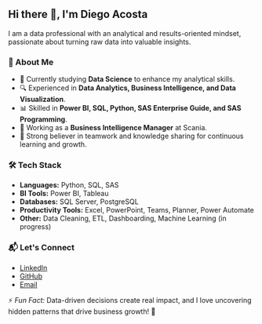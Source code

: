 ## Hi there 👋, I'm Diego Acosta

I am a data professional with an analytical and results-oriented mindset, passionate about turning raw data into valuable insights. 

### 🚀 About Me
- 🎯 Currently studying **Data Science** to enhance my analytical skills.
- 🔍 Experienced in **Data Analytics, Business Intelligence, and Data Visualization**.
- 📊 Skilled in **Power BI, SQL, Python, SAS Enterprise Guide, and SAS Programming**.
- 🏢 Working as a **Business Intelligence Manager** at Scania.
- 🤝 Strong believer in teamwork and knowledge sharing for continuous learning and growth.

### 🛠 Tech Stack
- **Languages:** Python, SQL, SAS
- **BI Tools:** Power BI, Tableau
- **Databases:** SQL Server, PostgreSQL
- **Productivity Tools:** Excel, PowerPoint, Teams, Planner, Power Automate
- **Other:** Data Cleaning, ETL, Dashboarding, Machine Learning (in progress)

### 📬 Let's Connect
- [LinkedIn](https://www.linkedin.com/in/diego-omar-acosta/)
- [GitHub](https://github.com/dieeacosta)
- [Email](mailto:your.email@example.com)

⚡ *Fun Fact:* Data-driven decisions create real impact, and I love uncovering hidden patterns that drive business growth! 🚀
